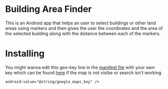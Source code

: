# Building Area Finder
This is an Android app that helps an user to select buildings or other land areas using markers and then gives the user the coordinates and the area of the selected building along with the distance between each of the markers.

# Installing

You might wanna edit this geo-key line in the [manifest file](https://github.com/nobodyme/Buildingareafinder/blob/master/app/src/main/AndroidManifest.xml) with your own key which can be found [here](https://developers.google.com/maps/documentation/android-api/signup) if the map is not visibe or search isn't working

`android:value="@string/google_maps_key" />`

